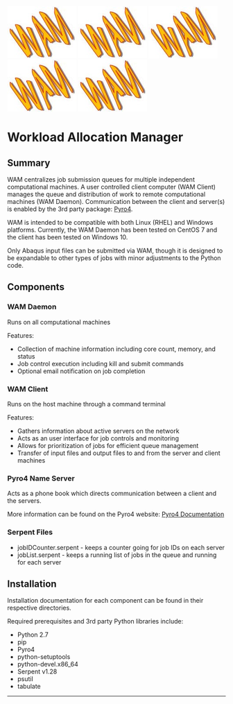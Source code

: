 ![yee](https://github.com/blaykareyano/WAM/blob/master/yeet.JPG "YEET") ![yee](https://github.com/blaykareyano/WAM/blob/master/yeet.JPG "YEET") ![yee](https://github.com/blaykareyano/WAM/blob/master/yeet.JPG "YEET") ![yee](https://github.com/blaykareyano/WAM/blob/master/yeet.JPG "YEET") ![yee](https://github.com/blaykareyano/WAM/blob/master/yeet.JPG "YEET")

# Workload Allocation Manager

## Summary
WAM centralizes job submission queues for multiple independent computational machines. A user controlled client computer (WAM Client) manages the queue and distribution of work to remote computational machines (WAM Daemon). Communication between the client and server(s) is enabled by the 3rd party package: [Pyro4](https://pyro4.readthedocs.io/en/stable/index.html "Pyro4 Documentation").

WAM is intended to be compatible with both Linux (RHEL) and Windows platforms. Currently, the WAM Daemon has been tested on CentOS 7 and the client has been tested on Windows 10.

Only Abaqus input files can be submitted via WAM, though it is designed to be expandable to other types of jobs with minor adjustments to the Python code.

## Components
### WAM Daemon
Runs on all computational machines

Features:
- Collection of machine information including core count, memory, and status
- Job control execution including kill and submit commands
- Optional email notification on job completion

### WAM Client
Runs on the host machine through a command terminal

Features:
- Gathers information about active servers on the network
- Acts as an user interface for job controls and monitoring
- Allows for prioritization of jobs for efficient queue management
- Transfer of input files and output files to and from the server and client machines

### Pyro4 Name Server
Acts as a phone book which directs communication between a client and the servers.

More information can be found on the Pyro4 website: [Pyro4 Documentation](https://pyro4.readthedocs.io/en/stable/index.html "Pyro4 Documentation")


### Serpent Files
- jobIDCounter.serpent - keeps a counter going for job IDs on each server
- jobList.serpent - keeps a running list of jobs in the queue and running for each server

## Installation
Installation documentation for each component can be found in their respective directories. 

Required prerequisites and 3rd party Python libraries include:
- Python 2.7
- pip
- Pyro4
- python-setuptools
- python-devel.x86_64
- Serpent v1.28
- psutil
- tabulate

---
